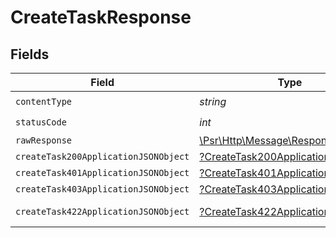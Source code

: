 # CreateTaskResponse


## Fields

| Field                                                                                                        | Type                                                                                                         | Required                                                                                                     | Description                                                                                                  |
| ------------------------------------------------------------------------------------------------------------ | ------------------------------------------------------------------------------------------------------------ | ------------------------------------------------------------------------------------------------------------ | ------------------------------------------------------------------------------------------------------------ |
| `contentType`                                                                                                | *string*                                                                                                     | :heavy_check_mark:                                                                                           | N/A                                                                                                          |
| `statusCode`                                                                                                 | *int*                                                                                                        | :heavy_check_mark:                                                                                           | N/A                                                                                                          |
| `rawResponse`                                                                                                | [\Psr\Http\Message\ResponseInterface](https://www.php-fig.org/psr/psr-7/#33-psrhttpmessageresponseinterface) | :heavy_minus_sign:                                                                                           | N/A                                                                                                          |
| `createTask200ApplicationJSONObject`                                                                         | [?CreateTask200ApplicationJSON](../../models/operations/CreateTask200ApplicationJSON.md)                     | :heavy_minus_sign:                                                                                           | OK                                                                                                           |
| `createTask401ApplicationJSONObject`                                                                         | [?CreateTask401ApplicationJSON](../../models/operations/CreateTask401ApplicationJSON.md)                     | :heavy_minus_sign:                                                                                           | Unauthenticated                                                                                              |
| `createTask403ApplicationJSONObject`                                                                         | [?CreateTask403ApplicationJSON](../../models/operations/CreateTask403ApplicationJSON.md)                     | :heavy_minus_sign:                                                                                           | Forbidden                                                                                                    |
| `createTask422ApplicationJSONObject`                                                                         | [?CreateTask422ApplicationJSON](../../models/operations/CreateTask422ApplicationJSON.md)                     | :heavy_minus_sign:                                                                                           | Invalid data posted                                                                                          |